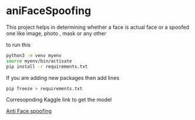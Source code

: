 # aniFaceSpoofing
This project helps in determining whether a face is actual face or a spoofed one like image, photo ,  mask or any other 

to run this

```bash
python3 -m venv myenv
source myenv/bin/activate
pip install -r requirements.txt
```

If you are adding new packages then add lines
```bash
pip freeze > requirements.txt
```

Corresopnding Kaggle link to get the model

[Anti Face spoofing ](https://www.kaggle.com/code/poseidon031/antifacespoofing/)




